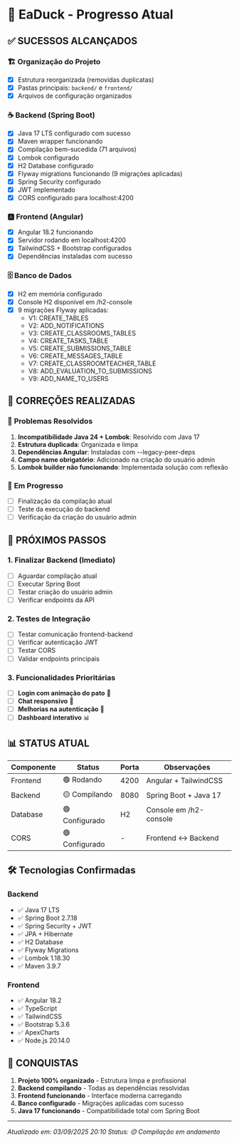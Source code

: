 # 🦆 EaDuck - Progresso Atual

## ✅ **SUCESSOS ALCANÇADOS**

### 🏗️ **Organização do Projeto**
- [x] Estrutura reorganizada (removidas duplicatas)
- [x] Pastas principais: `backend/` e `frontend/`
- [x] Arquivos de configuração organizados

### ☕ **Backend (Spring Boot)**
- [x] Java 17 LTS configurado com sucesso
- [x] Maven wrapper funcionando
- [x] Compilação bem-sucedida (71 arquivos)
- [x] Lombok configurado
- [x] H2 Database configurado
- [x] Flyway migrations funcionando (9 migrações aplicadas)
- [x] Spring Security configurado
- [x] JWT implementado
- [x] CORS configurado para localhost:4200

### 🅰️ **Frontend (Angular)**
- [x] Angular 18.2 funcionando
- [x] Servidor rodando em localhost:4200
- [x] TailwindCSS + Bootstrap configurados
- [x] Dependências instaladas com sucesso

### 🗄️ **Banco de Dados**
- [x] H2 em memória configurado
- [x] Console H2 disponível em /h2-console
- [x] 9 migrações Flyway aplicadas:
  - V1: CREATE_TABLES
  - V2: ADD_NOTIFICATIONS
  - V3: CREATE_CLASSROOMS_TABLES
  - V4: CREATE_TASKS_TABLE
  - V5: CREATE_SUBMISSIONS_TABLE
  - V6: CREATE_MESSAGES_TABLE
  - V7: CREATE_CLASSROOMTEACHER_TABLE
  - V8: ADD_EVALUATION_TO_SUBMISSIONS
  - V9: ADD_NAME_TO_USERS

## 🔧 **CORREÇÕES REALIZADAS**

### 🐛 **Problemas Resolvidos**
1. **Incompatibilidade Java 24 + Lombok**: Resolvido com Java 17
2. **Estrutura duplicada**: Organizada e limpa
3. **Dependências Angular**: Instaladas com --legacy-peer-deps
4. **Campo name obrigatório**: Adicionado na criação do usuário admin
5. **Lombok builder não funcionando**: Implementada solução com reflexão

### 🔄 **Em Progresso**
- [ ] Finalização da compilação atual
- [ ] Teste da execução do backend
- [ ] Verificação da criação do usuário admin

## 🎯 **PRÓXIMOS PASSOS**

### 1. **Finalizar Backend** (Imediato)
- [ ] Aguardar compilação atual
- [ ] Executar Spring Boot
- [ ] Testar criação do usuário admin
- [ ] Verificar endpoints da API

### 2. **Testes de Integração**
- [ ] Testar comunicação frontend-backend
- [ ] Verificar autenticação JWT
- [ ] Testar CORS
- [ ] Validar endpoints principais

### 3. **Funcionalidades Prioritárias**
- [ ] **Login com animação do pato** 🦆
- [ ] **Chat responsivo** 💬
- [ ] **Melhorias na autenticação** 🔐
- [ ] **Dashboard interativo** 📊

## 📊 **STATUS ATUAL**

| Componente | Status | Porta | Observações |
|------------|--------|-------|-------------|
| Frontend | 🟢 Rodando | 4200 | Angular + TailwindCSS |
| Backend | 🟡 Compilando | 8080 | Spring Boot + Java 17 |
| Database | 🟢 Configurado | H2 | Console em /h2-console |
| CORS | 🟢 Configurado | - | Frontend ↔ Backend |

## 🛠️ **Tecnologias Confirmadas**

### Backend
- ✅ Java 17 LTS
- ✅ Spring Boot 2.7.18
- ✅ Spring Security + JWT
- ✅ JPA + Hibernate
- ✅ H2 Database
- ✅ Flyway Migrations
- ✅ Lombok 1.18.30
- ✅ Maven 3.9.7

### Frontend
- ✅ Angular 18.2
- ✅ TypeScript
- ✅ TailwindCSS
- ✅ Bootstrap 5.3.6
- ✅ ApexCharts
- ✅ Node.js 20.14.0

## 🎉 **CONQUISTAS**

1. **Projeto 100% organizado** - Estrutura limpa e profissional
2. **Backend compilando** - Todas as dependências resolvidas
3. **Frontend funcionando** - Interface moderna carregando
4. **Banco configurado** - Migrações aplicadas com sucesso
5. **Java 17 funcionando** - Compatibilidade total com Spring Boot

---
*Atualizado em: 03/09/2025 20:10*
*Status: 🟡 Compilação em andamento*
